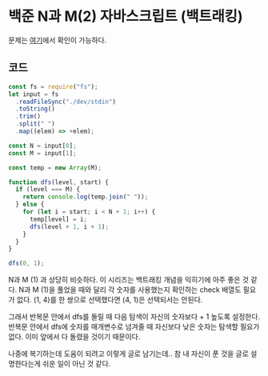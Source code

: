 # 백준 N과 M(2) 자바스크립트 (백트래킹)

문제는 [여기](https://www.acmicpc.net/problem/15650)에서 확인이 가능하다.

## 코드

```javascript
const fs = require("fs");
let input = fs
  .readFileSync("./dev/stdin")
  .toString()
  .trim()
  .split(" ")
  .map((elem) => +elem);

const N = input[0];
const M = input[1];

const temp = new Array(M);

function dfs(level, start) {
  if (level === M) {
    return console.log(temp.join(" "));
  } else {
    for (let i = start; i < N + 1; i++) {
      temp[level] = i;
      dfs(level + 1, i + 1);
    }
  }
}

dfs(0, 1);
```

N과 M (1) 과 상당히 비슷하다. 이 시리즈는 백트래킹 개념을 익히기에 아주 좋은 것 같다.
N과 M (1)을 풀었을 때와 달리 각 숫자를 사용했는지 확인하는 check 배열도 필요가 없다. (1, 4)를 한 쌍으로 선택했다면 (4, 1)은 선택되서는 안된다.

그래서 반복문 안에서 dfs를 돌릴 때 다음 탐색이 자신의 숫자보다 + 1 높도록 설정한다. 반복문 안에서 dfs에 숫자를 매개변수로 넘겨줄 때 자신보다 낮은 숫자는 탐색할 필요가 없다. 이미 앞에서 다 돌렸을 것이기 때문이다.

나중에 복기하는데 도움이 되려고 이렇게 글로 남기는데.. 참 내 자신이 푼 것을 글로 설명한다는게 쉬운 일이 아닌 것 같다.
